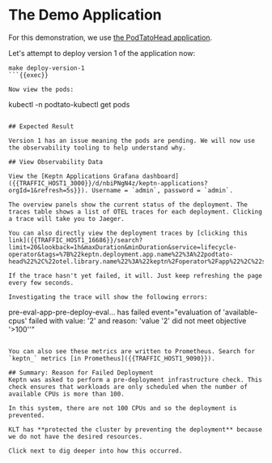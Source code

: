 # The Demo Application
For this demonstration, we use [the PodTatoHead application](https://github.com/podtato-head/podtato-head).

Let's attempt to deploy version 1 of the application now:

```
make deploy-version-1
```{{exec}}

Now view the pods:

```
kubectl -n podtato-kubectl get pods
```{{exec}}

## Expected Result

Version 1 has an issue meaning the pods are pending. We will now use the observability tooling to help understand why.

## View Observability Data

View the [Keptn Applications Grafana dashboard]({{TRAFFIC_HOST1_3000}}/d/nbiPNgN4z/keptn-applications?orgId=1&refresh=5s}}). Username = `admin`, password = `admin`.

The overview panels show the current status of the deployment. The traces table shows a list of OTEL traces for each deployment. Clicking a trace will take you to Jaeger.

You can also directly view the deployment traces by [clicking this link]({{TRAFFIC_HOST1_16686}}/search?limit=20&lookback=1h&maxDuration&minDuration&service=lifecycle-operator&tags=%7B%22keptn.deployment.app.name%22%3A%22podtato-head%22%2C%22otel.library.name%22%3A%22keptn%2Foperator%2Fapp%22%2C%22span.kind%22%3A%22server%22%7D).

If the trace hasn't yet failed, it will. Just keep refreshing the page every few seconds.

Investigating the trace will show the following errors:

```
pre-eval-app-pre-deploy-eval... has failed
event="evaluation of 'available-cpus' failed with value: '2' and reason: 'value '2' did not meet objective '>100''"
```

You can also see these metrics are written to Prometheus. Search for `keptn_` metrics [in Prometheus]({{TRAFFIC_HOST1_9090}}).

## Summary: Reason for Failed Deployment
Keptn was asked to perform a pre-deployment infrastructure check. This check ensures that workloads are only scheduled when the number of available CPUs is more than 100.

In this system, there are not 100 CPUs and so the deployment is prevented.

KLT has **protected the cluster by preventing the deployment** because we do not have the desired resources.

Click next to dig deeper into how this occurred.